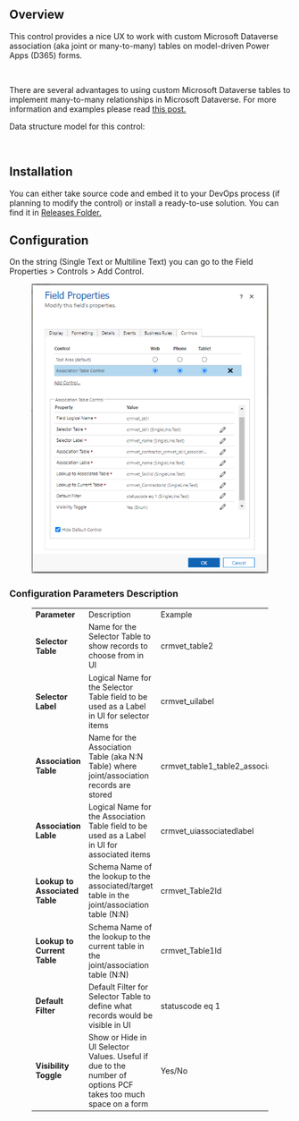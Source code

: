 <!-- wp:heading -->
<h2>Overview</h2>
<!-- /wp:heading -->

<!-- wp:paragraph -->
<p>This control provides a nice UX to work with custom Microsoft Dataverse association (aka joint or many-to-many)
    tables on model-driven Power Apps (D365) forms.</p>
<!-- /wp:paragraph -->

<!-- wp:image {"sizeSlug":"large","linkDestination":"none"} -->
<figure class="wp-block-image size-large"><img src="/images/Association-Table-Control-Form-Example.gif" alt="" />
</figure>
<!-- /wp:image -->

<!-- wp:paragraph -->
<p>There are several advantages to using custom Microsoft Dataverse tables to implement many-to-many relationships in
    Microsoft Dataverse. For more information and examples please read <a
        href="https://crm.vet/power-apps-pcf-association-table-control-for-joint-many-to-many-tables/">this post.</a>
</p>
<!-- /wp:paragraph -->

<!-- wp:paragraph -->
<p>Data structure model for this control:</p>
<!-- /wp:paragraph -->

<!-- wp:image {"id":550,"sizeSlug":"large","linkDestination":"none"} -->
<figure class="wp-block-image size-large"><img src="/images/Association-Table-Control-ERD.svg" alt=""
        class="wp-image-550" /></figure>
<!-- /wp:image -->

<!-- wp:heading -->
<h2>Installation</h2>
<!-- /wp:heading -->

<!-- wp:paragraph -->
<p>You can either take source code and embed it to your DevOps process (if planning to modify the control) or install a
    ready-to-use solution. You can find it in <a
        href="https://github.com/crmvet/AssociationTableControl/releases">Releases Folder.</a></p>
<!-- /wp:paragraph -->

<!-- wp:heading -->
<h2>Configuration</h2>
<!-- /wp:heading -->

<!-- wp:paragraph -->
<p>On the string (Single Text or Multiline Text) you can go to the Field Properties &gt; Controls &gt; Add Control. </p>
<!-- /wp:paragraph -->

<!-- wp:image {"id":615,"sizeSlug":"large","linkDestination":"none"} -->
<figure class="wp-block-image size-large"><img src="/images/Association-Table-Control-Configuration-Form-Example.png"
        alt="" class="wp-image-615" /></figure>
<!-- /wp:image -->

<!-- wp:heading {"level":3} -->
<h3>Configuration Parameters Description</h3>
<!-- /wp:heading -->

<!-- wp:table -->
<figure class="wp-block-table">
    <table>
        <tbody>
            <tr>
                <td><strong>Parameter</strong></td>
                <td>Description</td>
                <td>Example</td>
            </tr>
            <tr>
                <td><strong><strong><strong>Selector Table</strong></strong></strong></td>
                <td>Name for the Selector Table to show records to choose from in UI</td>
                <td>crmvet_table2</td>
            </tr>
            <tr>
                <td><strong>Selector Label</strong></td>
                <td>Logical Name for the Selector Table field to be used as a Label in UI for selector items</td>
                <td>crmvet_uilabel</td>
            </tr>
            <tr>
                <td><strong>Association Table</strong></td>
                <td>Name for the Association Table (aka N:N Table) where joint/association records are stored</td>
                <td>crmvet_table1_table2_association</td>
            </tr>
            <tr>
                <td><strong>Association Lable</strong></td>
                <td>Logical Name for the Association Table field to be used as a Label in UI for associated items</td>
                <td>crmvet_uiassociatedlabel</td>
            </tr>
            <tr>
                <td><strong>Lookup to Associated Table</strong></td>
                <td>Schema Name of the lookup to the associated/target table in the joint/association table (N:N)</td>
                <td>crmvet_Table2Id</td>
            </tr>
            <tr>
                <td><strong>Lookup to Current Table</strong></td>
                <td>Schema Name of the lookup to the current table in the joint/association table (N:N)</td>
                <td>crmvet_Table1Id</td>
            </tr>
            <tr>
                <td><strong>Default Filter</strong></td>
                <td>Default Filter for Selector Table to define what records would be visible in UI</td>
                <td>statuscode eq 1</td>
            </tr>
            <tr>
                <td><strong>Visibility Toggle</strong></td>
                <td>Show or Hide in UI Selector Values. Useful if due to the number of options PCF takes too much space
                    on a form</td>
                <td>Yes/No</td>
            </tr>
        </tbody>
    </table>
</figure>
<!-- /wp:table -->